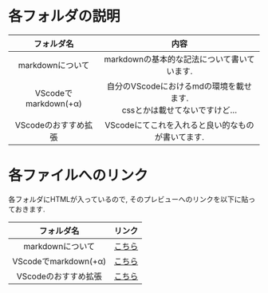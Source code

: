 # 各フォルダの説明

| フォルダ名 | 内容 |
| :-: | :-: |
| markdownについて | markdownの基本的な記法について書いています. |  |
| VScodeでmarkdown(+α) | 自分のVScodeにおけるmdの環境を載せます.<br>cssとかは載せてないですけど… |  |
| VScodeのおすすめ拡張 | VScodeにてこれを入れると良い的なものが書いてます. |

# 各ファイルへのリンク

各フォルダにHTMLが入っているので, そのプレビューへのリンクを以下に貼っておきます.

| フォルダ名 | リンク |
| :-: | :-: |
| markdownについて | [こちら][1] |  |
| VScodeでmarkdown(+α) | [こちら][2] |  |
| VScodeのおすすめ拡張 | [こちら][3] |  |

[1]:[0]:http://htmlpreview.github.io/?https://github.com/haru1843/usage_mpl/blob/master/VScode%2Bmarkdown%E3%81%AE%E3%81%99%E3%81%99%E3%82%81/markdown%E3%81%AB%E3%81%A4%E3%81%84%E3%81%A6/README.html
[2]:[0]:http://htmlpreview.github.io/?https://github.com/haru1843/usage_mpl/blob/master/VScode%2Bmarkdown%E3%81%AE%E3%81%99%E3%81%99%E3%82%81/VScode%E3%81%A7markdown(%2B%CE%B1)/markdownPreviewEnhanced%E3%81%AE%E3%81%99%E3%81%99%E3%82%81.html
[3]:[0]:http://htmlpreview.github.io/?https://github.com/haru1843/usage_mpl/blob/master/VScode%2Bmarkdown%E3%81%AE%E3%81%99%E3%81%99%E3%82%81/VScode%E3%81%AE%E3%81%8A%E3%81%99%E3%81%99%E3%82%81%E6%8B%A1%E5%BC%B5/%E3%81%8A%E3%81%99%E3%81%99%E3%82%81.html



